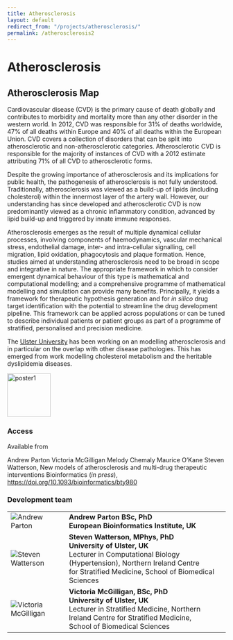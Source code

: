```yaml
---
title: Atherosclerosis
layout: default
redirect_from: "/projects/atherosclerosis/"
permalink: /atherosclerosis2
---
```



# Atherosclerosis

## Atherosclerosis Map

<p>Cardiovascular disease (CVD) is the primary cause of death globally and contributes to morbidity and mortality more than any other disorder in the western world. In 2012, CVD was responsible for 31% of deaths worldwide, 47% of all deaths within Europe and 40% of all deaths within the European Union. CVD covers a collection of disorders that can be split into atherosclerotic and non-atherosclerotic categories. Atherosclerotic CVD is responsible for the majority of instances of CVD with a 2012 estimate attributing 71% of all CVD to atherosclerotic forms.</p>
<p>Despite the growing importance of atherosclerosis and its implications for public health, the pathogenesis of atherosclerosis is not fully understood. Traditionally, atherosclerosis was viewed as a build-up of lipids (including cholesterol) within the innermost layer of the artery wall.  However, our understanding has since developed and atherosclerotic CVD is now predominantly viewed as a chronic inflammatory condition, advanced by lipid build-up and triggered by innate immune responses.</p>
<p>Atherosclerosis emerges as the result of multiple dynamical cellular processes, involving components of haemodynamics, vascular mechanical stress, endothelial damage, inter- and intra-cellular signalling, cell migration, lipid oxidation, phagocytosis and plaque formation.  Hence, studies aimed at understanding atherosclerosis need to be broad in scope and integrative in nature.  The appropriate framework in which to consider emergent dynamical behaviour of this type is mathematical and computational modelling; and a comprehensive programme of mathematical modelling and simulation can provide many benefits.  Principally, it yields a framework for therapeutic hypothesis generation and for <i>in silico</i> drug target identification with the potential to streamline the drug development pipeline.  This framework can be applied across populations or can be tuned to describe individual patients or patient groups as part of a programme of stratified, personalised and precision medicine.</p>
<p>The <a href="https://www.ulster.ac.uk/" target="_blank">Ulster University</a> has been working on an modelling atherosclerosis and in particular on the overlap with other disease pathologies.  This has emerged from work modelling cholesterol metabolism and the heritable dyslipidemia diseases.</p>

<a href="https://doi.org/10.1093/bioinformatics/bty980"><img src="/assets/img/Capture1.PNG" alt="poster1" width="100px"/></a>

<h3 id="access">Access</h3>
Available from 

Andrew Parton Victoria McGilligan Melody Chemaly Maurice O’Kane Steven Watterson, New models of atherosclerosis and multi-drug therapeutic interventions Bioinformatics (<i>in press</i>),  https://doi.org/10.1093/bioinformatics/bty980

<h3 id="developersteam">Development team</h3>

<table>
<tr>
<td><img src="../images/team/AndrewParton.jpg" alt="Andrew Parton" /></td>
<td><strong>Andrew Parton BSc, PhD</strong><br />
<strong>European Bioinformatics Institute, UK</strong>
</tr>
<tr>
<td><img src="../images/team/StevenWatterson.jpg" alt="Steven Watterson" /></td>
<td><strong>Steven Watterson, MPhys, PhD</strong><br />
<strong>University of Ulster, UK</strong><br />Lecturer in Computational Biology (Hypertension), 
Northern Ireland Centre <br />for Stratified Medicine, School of Biomedical Sciences</td>
</tr>
<tr>
<td><img src="../images/team/VictoriaMcGilligan.jpg" alt="Victoria McGilligan" /></td>
<td><strong>Victoria McGilligan, BSc, PhD</strong><br />
<strong>University of Ulster, UK</strong><br />Lecturer in Stratified Medicine, Northern Ireland Centre for Stratified Medicine, 
<br />School of Biomedical Sciences</td>
</tr>
</table>
